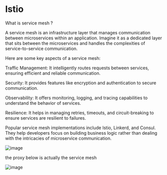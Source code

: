 #  Istio

What is service mesh ?

A service mesh is an infrastructure layer that manages communication between microservices within an application. Imagine it as a dedicated layer that sits between the microservices and handles the complexities of service-to-service communication.

Here are some key aspects of a service mesh:

Traffic Management: It intelligently routes requests between services, ensuring efficient and reliable communication.

Security: It provides features like encryption and authentication to secure communication.

Observability: It offers monitoring, logging, and tracing capabilities to understand the behavior of services.

Resilience: It helps in managing retries, timeouts, and circuit-breaking to ensure services are resilient to failures.

Popular service mesh implementations include Istio, Linkerd, and Consul. They help developers focus on building business logic rather than dealing with the intricacies of microservice communication.

![image](https://github.com/user-attachments/assets/be07ce31-e4df-4a76-a689-af77d5bf7c22)

the proxy below is actually the service mesh

![image](https://github.com/user-attachments/assets/e9980cb8-644c-4370-850d-93c707a1b2a0)




